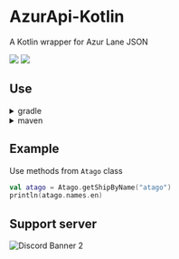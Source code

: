 # AzurApi-Kotlin
A Kotlin wrapper for Azur Lane JSON

[![](https://jitpack.io/v/AzurAPI/AzurApi-Kotlin.svg)](https://jitpack.io/#AzurAPI/AzurApi-Kotlin)
[![](https://jitpack.io/v/AzurAPI/AzurApi-Kotlin/month.svg)](https://jitpack.io/#AzurAPI/AzurApi-Kotlin)

## Use
<details><summary>gradle</summary>

```kotlin
repositories {
    maven(url = "https://jitpack.io")
}
```

```kotlin
dependencies {
    implementation("com.github.AzurAPI:AzurApi-Kotlin:Tag")
}
```
</details>

<details><summary>maven</summary>

```xml
<repositories>
    <repository>
        <id>jitpack.io</id>
        <url>https://jitpack.io</url>
    </repository>
</repositories>
```

```xml
<dependency>
    <groupId>com.github.AzurAPI</groupId>
    <artifactId>AzurApi-Kotlin</artifactId>
    <version>Tag</version>
</dependency>
```
</details>

## Example

Use methods from `Atago` class

```kotlin
val atago = Atago.getShipByName("atago")
println(atago.names.en)
```

## Support server
![Discord Banner 2](https://discordapp.com/api/guilds/648206344729526272/widget.png?style=banner2)
